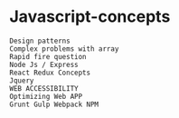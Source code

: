 # Javascript-concepts
	Design patterns
	Complex problems with array
	Rapid fire question
	Node Js / Express
	React Redux Concepts
	Jquery
	WEB ACCESSIBILITY
	Optimizing Web APP
	Grunt Gulp Webpack NPM
